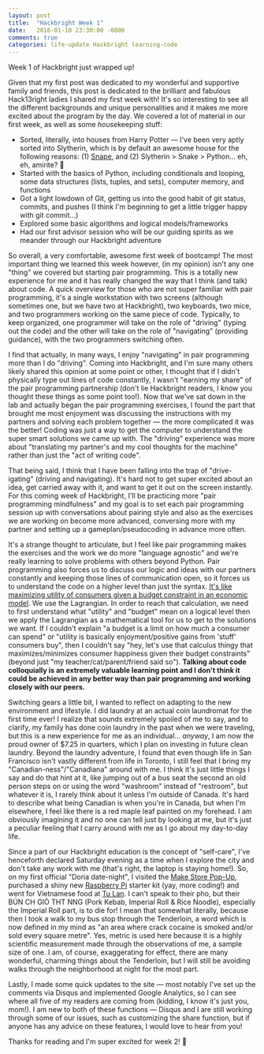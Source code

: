 ```yaml
---
layout: post
title:  "Hackbright Week 1"
date:   2016-01-10 23:30:00 -0800
comments: true
categories: life-update Hackbright learning-code
---
```

Week 1 of Hackbright just wrapped up!

Given that my first post was dedicated to my wonderful and supportive family and friends, this post is dedicated to the brilliant and fabulous Hack13right ladies I shared my first week with! It's so interesting to see all the different backgrounds and unique personalities and it makes me more excited about the program by the day. We covered a lot of material in our first week, as well as some *house*keeping stuff:

- Sorted, literally, into houses from Harry Potter — I've been very aptly sorted into Slytherin, which is by default an awesome house for the following reasons: (1) <a href="https://www.youtube.com/watch?v=2p0tZ4Rpoeg" target="_blank">Snape</a>, and (2) Slytherin > Snake > Python... eh, eh, amirite? &#128013;
- Started with the basics of Python, including conditionals and looping, some data structures (lists, tuples, and sets), computer memory, and functions 
- Got a light lowdown of Git, getting us into the good habit of git status, commits, and pushes (I think I'm beginning to get a little trigger happy with git commit...)
- Explored some basic algorithms and logical models/frameworks
- Had our first advisor session who will be our guiding spirits as we meander through our Hackbright adventure

<!--Pair Programming-->
So overall, a very comfortable, awesome first week of bootcamp! The most important thing we learned this week however, (in my opinion) isn't any one "thing" we covered but starting pair programming. This is a totally new experience for me and it has really changed the way that I think (and talk) about code. A quick overview for those who are not super familiar with pair programming, it's a single workstation with two screens (although sometimes one, but we have two at Hackbright), two keyboards, two mice, and two programmers working on the same piece of code. Typically, to keep organized, one programmer will take on the role of "driving" (typing out the code) and the other will take on the role of "navigating" (providing guidance), with the two programmers switching often.

I find that actually, in many ways, I enjoy "navigating" in pair programming more than I do "driving". Coming into Hackbright, and I'm sure many others likely shared this opinion at some point or other, I thought that if I didn't physically type out lines of code constantly, I wasn't "earning my share" of the pair programming partnership (don't lie Hackbright readers, I know you thought these things as some point too!). Now that we've sat down in the lab and actually began the pair programming exercises, I found the part that brought me most enjoyment was discussing the instructions with my partners and solving each problem together — the more complicated it was the better! Coding was just a way to get the computer to understand the super smart solutions we came up with. The "driving" experience was more about "translating my partner's and my cool thoughts for the machine" rather than just the "act of writing code". 

That being said, I think that I have been falling into the trap of "drive-igating" (driving and navigating). It's hard not to get super excited about an idea, get carried away with it, and want to get it out on the screen instantly. For this coming week of Hackbright, I'll be practicing more "pair programming mindfulness" and my goal is to set each pair programming session up with conversations about pairing style and also as the exercises we are working on become more advanced, conversing more with my partner and setting up a gameplan/pseudocoding in advance more often.

It's a strange thought to articulate, but I feel like pair programming makes the exercises and the work we do more "language agnostic" and we're really learning to solve problems with others beyond Python. Pair programming also forces us to discuss our logic and ideas with our partners constantly and keeping those lines of communication open, so it forces us to understand the code on a higher level than just the syntax. <a href="https://en.wikipedia.org/wiki/Lagrange_multiplier#Economics" target="_blank">It's like maximizing utility of consumers given a budget constraint in an economic model</a>. We use the Lagrangian. In order to reach that calculation, we need to first understand what "utility" and "budget" mean on a logical level then we apply the Lagrangian as a mathematical tool for us to get to the solutions we want. If I couldn't explain "a budget is a limit on how much a consumer can spend" or "utility is basically enjoyment/positive gains from 'stuff' consumers buy", then I couldn't say "hey, let's use that calculus thingy that maximizes/minimizes consumer happiness given their budget constraints" (beyond just "my teacher/cat/parent/friend said so"). **Talking about code colloquially is an extremely valuable learning point and I don't think it could be achieved in any better way than pair programming and working closely with our peers.**

<!--Surviving in a New Environment + Canadiana-->
Switching gears a little bit, I wanted to reflect on adapting to the new environment and lifestyle. I did laundry at an actual coin laundromat for the first time ever! I realize that sounds extremely spoiled of me to say, and to clarify, my family has done coin laundry in the past when we were traveling, but this is a new experience for me as an individual... *anyway*, I am now the proud owner of $7.25 in quarters, which I plan on investing in future clean laundry. Beyond the laundry adventure, I found that even though life in San Francisco isn't vastly different from life in Toronto, I still feel that I bring my "Canadian-ness"/"Canadiana" around with me. I think it's just little things I say and do that hint at it, like jumping out of a bus seat the second an old person steps on or using the word "washroom" instead of "restroom", but whatever it is, I rarely think about it unless I'm outside of Canada. It's hard to describe what being Canadian is when you're in Canada, but when I'm elsewhere, I feel like there is a red maple leaf painted on my forehead. I am obviously imagining it and no one can tell just by looking at me, but it's just a peculiar feeling that I carry around with me as I go about my day-to-day life. 

<!--Date Night-->
Since a part of our Hackbright education is the concept of "self-care", I've henceforth declared Saturday evening as a time when I explore the city and don't take any work with me (that's right, the laptop is staying home!). So, on my first official "Doria date-night", I visited the <a href="http://makerfaire.com/popupSF/" target="_blank">Make Store Pop-Up</a>, purchased a shiny new <a href="http://www.makershed.com/products/make-getting-started-with-raspberry-pi-deluxe-kit" target="_blank">Raspberry Pi</a> starter kit (yay, more coding!) and went for Vietnamese food at <a href="http://www.yelp.com/biz/t%C3%BA-lan-san-francisco-4" target="_blank">Tu Lan</a>. I can't speak to their pho, but their BÚN CH GIÒ THT NNG (Pork Kebab, Imperial Roll & Rice Noodle), especially the Imperial Roll part, is to die for! I mean that somewhat literally, because then I took a walk to my bus stop through the Tenderloin, a word which is now defined in my mind as "an area where crack cocaine is smoked and/or sold every square metre". Yes, metric is used here because it is a highly scientific measurement made through the observations of me, a sample size of one. I am, of course, exaggerating for effect, there are many wonderful, charming things about the Tenderloin, but I will still be avoiding walks through the neighborhood at night for the most part.

<!--New Site Features-->
Lastly, I made some quick updates to the site — most notably I've set up the comments via Disqus and implemented Google Analytics, so I can see where all five of my readers are coming from (kidding, I know it's just you, mom!). I am new to both of these functions — Disqus and I are still working through some of our issues, such as customizing the share function, but if anyone has any advice on these features, I would love to hear from you!

Thanks for reading and I'm super excited for week 2! &#127881;
